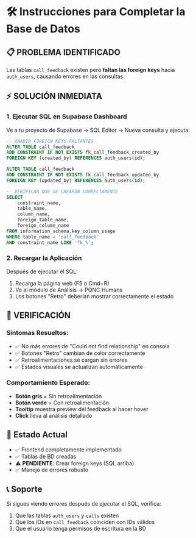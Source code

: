 # 🛠️ Instrucciones para Completar la Base de Datos

## 📋 **PROBLEMA IDENTIFICADO**
Las tablas `call_feedback` existen pero **faltan las foreign keys** hacia `auth_users`, causando errores en las consultas.

## ⚡ **SOLUCIÓN INMEDIATA**

### **1. Ejecutar SQL en Supabase Dashboard**

Ve a tu proyecto de Supabase → SQL Editor → Nueva consulta y ejecuta:

```sql
-- AÑADIR FOREIGN KEYS FALTANTES
ALTER TABLE call_feedback 
ADD CONSTRAINT IF NOT EXISTS fk_call_feedback_created_by 
FOREIGN KEY (created_by) REFERENCES auth_users(id);

ALTER TABLE call_feedback 
ADD CONSTRAINT IF NOT EXISTS fk_call_feedback_updated_by 
FOREIGN KEY (updated_by) REFERENCES auth_users(id);

-- VERIFICAR QUE SE CREARON CORRECTAMENTE
SELECT 
    constraint_name, 
    table_name, 
    column_name,
    foreign_table_name,
    foreign_column_name
FROM information_schema.key_column_usage 
WHERE table_name = 'call_feedback' 
AND constraint_name LIKE 'fk_%';
```

### **2. Recargar la Aplicación**
Después de ejecutar el SQL:
1. Recarga la página web (F5 o Cmd+R)
2. Ve al módulo de Análisis → PQNC Humans
3. Los botones "Retro" deberían mostrar correctamente el estado

## 🔧 **VERIFICACIÓN**

### **Síntomas Resueltos:**
- ✅ No más errores de "Could not find relationship" en consola
- ✅ Botones "Retro" cambian de color correctamente
- ✅ Retroalimentaciones se cargan sin errores
- ✅ Estados visuales se actualizan automáticamente

### **Comportamiento Esperado:**
- **Botón gris** = Sin retroalimentación
- **Botón verde** = Con retroalimentación
- **Tooltip** muestra preview del feedback al hacer hover
- **Click** lleva al análisis detallado

## 🎯 **Estado Actual**
- ✅ Frontend completamente implementado
- ✅ Tablas de BD creadas
- ⚠️ **PENDIENTE**: Crear foreign keys (SQL arriba)
- ✅ Manejo de errores robusto

## 📞 **Soporte**
Si sigues viendo errores después de ejecutar el SQL, verifica:
1. Que las tablas `auth_users` y `calls` existen
2. Que los IDs en `call_feedback` coinciden con IDs válidos
3. Que el usuario tenga permisos de escritura en la BD
